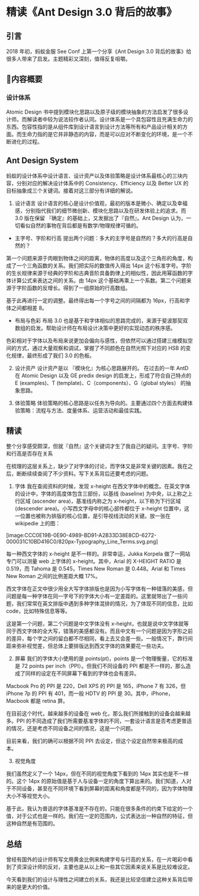# 精读《Ant Design 3.0 背后的故事》
## 引言
2018 年初，蚂蚁金服 See Conf 上第一个分享《Ant Design 3.0 背后的故事》给很多人带来了启发。主题精彩又深刻，值得反复咀嚼。

## 内容概要
### 设计体系
Atomic Design 书中提到模块化思路以及原子级的模块抽象的方法启发了很多设计师。而解读者中较为说法较作者认同。设计体系是一个具包容性且充满生命力的东西。包容性指的是从组件库到设计语言到设计方法等所有和产品设计相关的方面。而生命力指的是它并非静态的内容，而是可以应对不断变化的环境，是一个不断进化的过程。

## Ant Design System
蚂蚁的设计体系中设计语言、设计资产以及体验策略是设计体系最核心的三块内容，分别对应的解决设计体系中的 Consistency、Efficiency 以及 Better UX 的目标抽象成三个关键词。接着对这三部分有详细的解说。

1. 设计语言
设计语言的核心是设计价值观，最初的版本是微小、确定以及幸福感，分别指代我们的细节微创新、模块化思路以及在研发体验上的追求。而 3.0 版在保留 『确定』的基础上，又发掘出了『自然』。Ant Design 认为，一切看似自然的事物在背后都是有数学/物理规律可循的。

* 主字号、字阶和行高
提出两个问题：多大的主字号是自然的？多大的行高是自然的？

第一个问题来源于肉眼到物体之间的距离，物体的高度以及这个三角形的角度，构成了一个三角函数的关系。我们把实际的数值传入得出 14px 这个标准字号。字阶的生长规律来源于经典的字阶和古典音阶具备韵律上的相似性，因此用幂函数的字体计算公式来表达之间的关系。由 14px 这个基础再乘上一个系数。第二个问题来源于字阶函数的反增长。得到了一组原始的行高数组。

基于此再进行一定的调整。最终得出每一个字号之间的间隔都为 16px，行高和字体之间都相差 8。

* 布局与色彩
布局 3.0 也是基于和字体相似的思路完成的，来源于斐波那契双数组的启发。帮助设计师在布局设计决策中更好的实现动态的秩序感。

色彩相对于字体以及布局来说更加会偏向与感性，但依然可以通过搭建三维模拟空间的方式，通过大量观察和调试，掌握了不同颜色在自然光照下对应的 HSB 的变化规律，最终形成了我们 3.0 的色板。

2. 设计资产
设计资产是以 『模块化』为核心思路展开的。 在过去的一年 AntD 在 Atomic Design 以及 GE predix design 的启发上，形成了符合自己特点的 E (examples)、T (template)、C（components）、G（global styles） 的抽象思路。

3. 体验策略
体验策略的核心思路是以任务为导向的。主要通过四个方面去构建体验策略：流程与方法、度量体系、运营活动和最佳实践。

## 精读
整个分享感受颇深，但就『自然』这个关键词才生了我自己的疑问。主字号、字阶和行高是否存在关系

在梳理的这层关系上，缺少了对字体的讨论，而字体又是非常关键的因素。我在之后，断断续续查阅了不少资料。写下关系背后还要考虑的问题。

1. 字体
我在查阅资料的时候，发现 x-height 在西文字体中的概念。在英文字体的设计中，字体的高度体包含三部份，以基线 (baseline) 为中央，以上称之上行区域 (ascender area)，基准线内称之为 x-height，以下称为下行区域 (descender area)。小写西文字母中的核心部件都位于 x-height 位置中，这一位置也被称为排版的核心位置，是引导视线流动的关键。放一张在 wikipedie 上的图：

[image:CCC0E19B-0E90-4989-BD91-A2B33D38E8CD-6272-000031C10BD416C0/820px-Typography_Line_Terms.svg.png]

每一种西文字体的 x-height 是不一样的。非常幸运，Jukka Korpela 做了一网站专门可以测量 web 上字体的 x-height。其中，Arial 的 X-HEIGHT RATIO 是 0.519，而 Tahoma 是 0.545，Times New Roman 是 0.448。Arial 和 Times New Roman 之间的比例差距大概 17%。

西文字体在正文中很少用全大写字体排版也是因为小写字体有一种错落的美感，但问题是每一种字体在同一字号下的字体大小有一定差距的。这里就带出了一些问题，我们常常在英文排版中遇到多种字体混排的情况，为了体现不同的信息，比如 code，比如特殊信息等等。

这是第一个问题，第二个问题是中文字体没有 x-height，也就是说中文字体就等同于西文字体的全大写，错落的美感都没有。而且中文有一个问题是因为字形之前的差异，每个字之间的留白都不尽相同，看上去又会差一些。一般情况下，靠行间距来弥补视觉差，但总体上要排版达到西文字体的效果要花一些功夫。

2. 屏幕
我们的字体大小使用的是 points(pt)，points 是一个物理衡量，它的标准是 72 points per inch（PPI）。但我们不同设备的 PPI 都是不一样的，那么造成了同样的设定在不同屏幕下看到的字体也会有差异。

Macbook Pro 的 PPI 是 220，Dell XPS 的 PPI 是 165，iPhone 7 有 326，但 iPhone 7p 的 PPI 有 401，而一般 HDTV 的 PPI 是 30。其中，iPhone，Macbook 都是 retina 屏。

在目前这个时代，越来越多的设备在 web 化，那么我们所接触到的设备会越来越多。PPI 的不同造成了我们所需要基准字体的不同，一套设计语言是否考虑更普适的情况，还是考虑不同设备之间的情况，这是一个问题。

目前来看，我们的确可以根据不同 PPI 去设定，但这个设定自然带来极高的成本。

3. 视觉角度

我们虽然定义了一个 14px，但在不同的视觉角度下看到的 14px 其实也是不一样的。这个 14px 的原始值是基于人与设备一定的角度下算出来的。我们知道，人对于不同设备，甚至在不同环境下看到屏幕的距离和角度都是不同的，因为字体物理大小不等视觉大小。

基于此，我认为普适的字体基准是不存在的，只能在很多条件的约束下给定的一个值，对于公式也是一样的。我们在一定的范围内，公式表达出一种自然的特征，但这种自然是有范围的。

## 总结
曾经有国外的设计师有写文用黄金比例来构建字号与行高的关系，在一片喝彩中看到了资深设计师的反对，主要也是从以上和一些其它因素来说关系是比较难设定。

今天看到我们的设计与理性之间建立的关系，我还是比较坚信建立这种关系背后带来的是更大的价值。